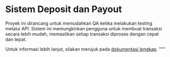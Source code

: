 # Sistem Deposit dan Payout

Proyek ini dirancang untuk memudahkan QA ketika melakukan testing melalui API. Sistem ini memungkinkan pengguna untuk membuat transaksi secara lebih mudah, memastikan setiap transaksi diproses dengan cepat dan tepat.

Untuk informasi lebih lanjut, silakan merujuk pada [dokumentasi lengkap](https://docs.google.com/document/d/1jxl3fBJw8m2SCwkhYdJJP_3SSCE8_ZeZ/edit?pli=1#heading=h.1fob9te).
"""